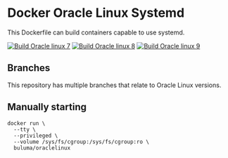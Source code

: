 Docker Oracle Linux Systemd
===========================

This Dockerfile can build containers capable to use systemd.

[![Build Oracle linux 7](https://github.com/buluma/oraclelinux/actions/workflows/build-7.yml/badge.svg)](https://github.com/buluma/oraclelinux/actions/workflows/build-7.yml)
[![Build Oracle linux 8](https://github.com/buluma/oraclelinux/actions/workflows/build-8.yml/badge.svg)](https://github.com/buluma/oraclelinux/actions/workflows/build-8.yml)
[![Build Oracle linux 9](https://github.com/buluma/oraclelinux/actions/workflows/build-9.yml/badge.svg)](https://github.com/buluma/oraclelinux/actions/workflows/build-9.yml)

Branches
--------

This repository has multiple branches that relate to Oracle Linux versions.

Manually starting
-----------------

```
docker run \
  --tty \
  --privileged \
  --volume /sys/fs/cgroup:/sys/fs/cgroup:ro \
  buluma/oraclelinux
```
